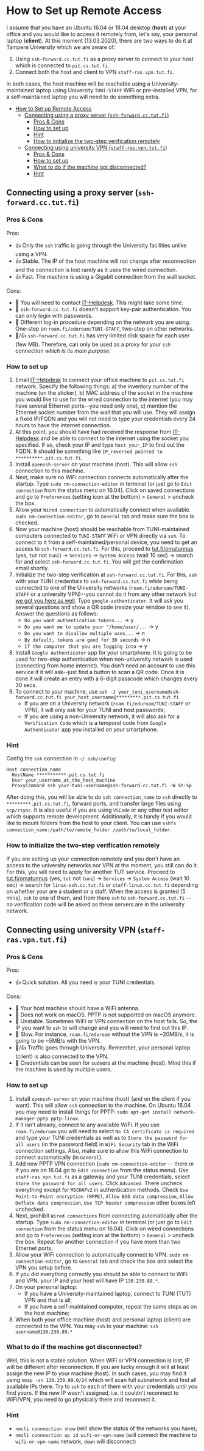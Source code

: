 # How to Set up Remote Access

I assume that you have an Ubuntu 16.04 or 18.04 desktop (**host**) at your office and you would like to access it remotely from, let's say, your personal laptop (**client**). At this moment (13.03.2020), there are two ways to do it at Tampere University which we are aware of: 

1. Using `ssh-forward.cc.tut.fi` as a proxy server to connect to your host which is connected to `pit.cs.tut.fi`.
2. Connect both the host and client to VPN `staff-ras.vpn.tut.fi`. 

In both cases, the host machine will be reachable using a University-maintained laptop using University `TUNI-STAFF` WiFi or pre-installed VPN, for a self-maintained laptop you will need to do something extra.

- [How to Set up Remote Access](#how-to-set-up-remote-access)
  - [Connecting using a proxy server (`ssh-forward.cc.tut.fi`)](#connecting-using-a-proxy-server-ssh-forwardcctutfi)
    - [Pros & Cons](#pros--cons)
    - [How to set up](#how-to-set-up)
    - [Hint](#hint)
    - [How to initialize the two-step verification remotely](#how-to-initialize-the-two-step-verification-remotely)
  - [Connecting using university VPN (`staff-ras.vpn.tut.fi`)](#connecting-using-university-vpn-staff-rasvpntutfi)
    - [Pros & Cons](#pros--cons-1)
    - [How to set up](#how-to-set-up-1)
    - [What to do if the machine got disconnected?](#what-to-do-if-the-machine-got-disconnected)
    - [Hint](#hint-1)

## Connecting using a proxy server (`ssh-forward.cc.tut.fi`)

### Pros & Cons
Pros:
- :+1: Only the `ssh` traffic is going through the University facilities unlike using a VPN.
- :+1: Stable. The IP of the host machine will not change after reconnection and the connection is lost rarely as it uses the wired connection.
- :+1: Fast. The machine is using a Gigabit connection from the wall socket.

Cons:
- :hankey: You will need to contact [IT-Helpdesk](it-helpdesk@tuni.fi). This might take some time.
- :hankey: `ssh-forward.cc.tut.fi` doesn't support key-pair authentication. You can only login with passwords.
- :hankey: Different log-in procedure depending on the network you are using. One-step on `roam.fi/eduroam/TUNI-STAFF`, two-step on other networks.
- :hankey:/:+1: `ssh-forward.cc.tut.fi` has very limited disk space for each user (few MB). Therefore, can only be used as a proxy for your `ssh` connection *which is its main purpose*.

### How to set up
1. Email [IT-Helpdesk](it-helpdesk@tuni.fi) to connect your office machine to `pit.cs.tut.fi` network. Specify the following things: a) the inventory number of the machine (on the sticker), b) MAC address of the socket in the machine you would like to use for the wired connection to the internet (you may have several Ethernet ports--you need only one), c) mention the Ethernet socket number from the wall that you will use. They will assign a fixed IP/FQDN and you will not need to type your credentials every 24 hours to have the internet connection.
2. At this point, you should have had received the response from [IT-Helpdesk](it-helpdesk@tuni.fi) and be able to connect to the internet using the socket you specified. If so, check your IP and type `host your_IP` to find out the FQDN. It should be something like `IP_reversed pointed to **********.pit.cs.tut.fi`.
3. Install `openssh-server` on your machine (host). This will allow `ssh` connection to this machine. 
4. Next, make sure no WiFi connection connects automatically after the startup. Type `sudo nm-connection-editor` in terminal (or just go to `Edit connection` from the status menu on 16.04). Click on saved connections and go to `Preferences` (setting icon at the bottom) > `General` > uncheck the box.
5. Allow your `Wired connection` to automatically connect when available. `sudo nm-connection-editor`, go to `General` tab and make sure the box is checked.
6. Now your machine (host) should be reachable from TUNI-maintained computers connected to `TUNI-STAFF` WiFi or VPN directly via `ssh`. To connect to it from a self-maintained/personal device, you need to get an access to `ssh-forward.cc.tut.fi`. For this, proceed to [tut.fi/omatunnus](https://www.tut.fi/omatunnus) (yes, `tut` not `tuni`) -> `Services` -> `System Access` (wait 10 sec) -> search for and select `ssh-forward.cc.tut.fi`. You will get the confirmation email shortly.
7. Initialize the two-step verification at `ssh-forward.cc.tut.fi`. For this, `ssh` with your TUNI credentials to `ssh-forward.cc.tut.fi` while being connected to one of the University networks (`roam.fi/eduroam/TUNI-STAFF` or a university VPN)--you cannot do it from any other network but [we got you here as well](#how-to-initialize-the-two-step-verification-remotely). Type `google-authenticator`. It will ask you several questions and show a QR code (resize your window to see it). Answer the questions as follows:
   - `Do you want authentication tokens...` -> y
   - `Do you want me to update your "/home/user/...` -> y
   - `Do you want to disallow multiple uses...` -> n
   - `By default, tokens are good for 30 seconds` -> n
   - `If the computer that you are logging into` -> y
8. Install `Google Authenticator` app for your smartphone. It is going to be used for two-step authentication when non-university network is used (connecting from home internet). You don't need an account to use this service if it will ask--just find a button to scan a QR code. Once it is done it will create an entry with a 6-digit passcode which changes every 30 secs.
9. To connect to your machine, use `ssh -J your_tuni_username@ssh-forward.cc.tut.fi your_host_username@*********.pit.cs.tut.fi`
   - If you are on a University network (`roam.fi/eduroam/TUNI-STAFF` or VPN), it will only ask for your TUNI and host passwords;
   - If you are using a non-University network, it will also ask for a `Verification Code` which is a temporal code from `Google Authenticator` app you installed on your smartphone.

### Hint
Config the `ssh` connection in `~/.ssh/config`:
```
Host connection_name
  HostName ***********.pit.cs.tut.fi
  User your_username_at_the_host_machine
  ProxyCommand ssh your-tuni-username@ssh-forward.cc.tut.fi -W %h:%p
```
After doing this, you will be able to do `ssh connection_name` to `ssh` directly to `*********.pit.cs.tut.fi`, forward ports, and transfer large files using `scp/rsync`. It is also useful if you are using `VSCode` or any other text editor which supports remote development. Additionally, it is handy if you would like to mount folders from the host to your client. You can use `sshfs connection_name:/path/to/remote_folder /path/to/local_folder`.

### How to initialize the two-step verification remotely
If you are setting up your connection remotely and you don't have an access to the university networks nor VPN at the moment, you still can do it. For this, you will need to apply for another TUT service. Proceed to [tut.fi/omatunnus](https://www.tut.fi/omatunnus) (yes, `tut` not `tuni`) -> `Services` -> `System Access` (wait 10 sec) -> search for `linux-ssh.cc.tut.fi` or `staff-linux.cc.tut.fi` depending on whether your are a student or a staff. When the access is granted (5 mins), `ssh` to one of them, and from there `ssh` to `ssh-forward.cc.tut.fi` -- no verification code will be asked as these servers are in the university network.

## Connecting using university VPN (`staff-ras.vpn.tut.fi`)

### Pros & Cons

Pros:
- :+1: Quick solution. All you need is your TUNI credentials.

Cons:
- :hankey: Your host machine should have a WiFi antenna.
- :hankey: Does not work on macOS. PPTP is not supported on macOS anymore.
- :hankey: Unstable. Sometimes WiFi or VPN connection on the host fails. So, the IP you want to `ssh` to will change and you will need to find out this IP.
- :hankey: Slow. For instance, `roam.fi/eduroam` without the VPN is \~20MB/s, it is going to be \~5MB/s with the VPN.
- :hankey:/:+1: Traffic goes through University. Remember, your personal laptop (client) is also connected to the VPN.
- :hankey: Credentials can be seen for `sudo`ers at the machine (host). Mind this if the machine is used by multiple users.

### How to set up

1. Install `openssh-server` on your machine (host) (and on the client if you want). This will allow `ssh` connection to the machine. On Ubuntu 16.04 you may need to install things for PPTP: `sudo apt-get install network-manager-pptp pptp-linux`.
2. If it isn't already, connect to any available WiFi. If you use `roam.fi/eduroam` you will need to select `No CA certificate is required` and type your TUNI credentials as well as to `Store the password for all users` (in the password field) in `WiFi Security` tab in the WiFi connection settings. Also, make sure to allow this WiFi connection to connect automatically (in `General`).
3. Add new PPTP VPN connection (`sudo nm-connection-editor` -- there or if you are on 16.04 go to `Edit connection` from the status menu). Use `staff-ras.vpn.tut.fi` as a gateway and your TUNI credentials, select `Store the password for all users`. Click `Advanced`. There uncheck everything except for `MSCHAPv2` in authentication methods. Check `Use Point-to-Point encryption (MPPE)`, `Allow BSD data compression`, `Allow Deflate data compression`, `Use TCP header compression` other boxes left unchecked.
4. Next, prohibit `Wired connections` from connecting automatically after the startup. Type `sudo nm-connection-editor` in terminal (or just go to `Edit connection` from the status menu on 16.04). Click on wired connections and go to `Preferences` (setting icon at the bottom) > `General` > uncheck the box. Repeat for another connection if you have more than two Ethernet ports;
5. Allow your WiFi connection to automatically connect to VPN. `sudo nm-connection-editor`, go to `General` tab and check the box and select the VPN you setup before.
6. If you did everything correctly you should be able to connect to WiFi and VPN, your IP and your host will have IP `130.230.89.*`.
7. On your personal laptop:
   - If you have a University-maintained laptop, connect to TUNI (TUT) VPN and that is all;
   - If you have a self-maintained computer, repeat the same steps as on the host machine;
8. When both your office machine (host) and personal laptop (client) are connected to the VPN. You may `ssh` to your machine: `ssh username@130.230.89.*`

### What to do if the machine got disconnected?
Well, this is not a stable solution. When WiFi or VPN connection is lost, IP will be different after reconnection. If you are lucky enough it will at least assign the new IP to your machine (host). In such cases, you may find it using `nmap -sn 130.230.89.0/24` which will scan full subnetwork and find all available IPs there. Try to `ssh` to each of them with your credentials until you find yours. If the new IP wasn't assigned, i.e. it couldn't reconnect to WiFi/VPN, you need to go physically there and reconnect it.

### Hint
- `nmcli connnection show` (will show the status of the networks you have);
- `nmcli connnection up id wifi-or-vpn-name` (will connect the machine to `wifi-or-vpn-name` network, `down` will disconnect)




